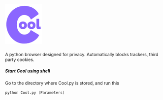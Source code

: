 # ![Cool Logo](https://github.com/deniboi123/Cool/blob/main/Cool2-Logo.png?raw=true)

A python browser designed for privacy. Automatically blocks trackers, third party cookies.

##### Start Cool using shell
Go to the directory where Cool.py is stored, and run this
```
python Cool.py [Parameters]
```


